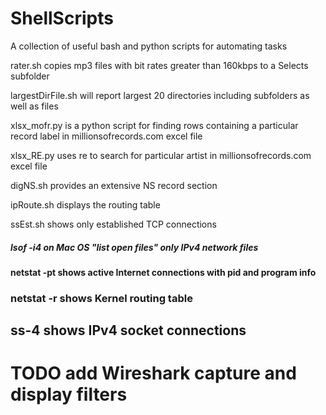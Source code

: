 # ShellScripts

A collection of useful bash and python scripts for automating tasks

rater.sh copies mp3 files with bit rates greater than 160kbps to a Selects subfolder

largestDirFile.sh will report largest 20 directories including subfolders as well as files

xlsx_mofr.py is a python script for finding rows containing a particular record label in millionsofrecords.com excel file

xlsx_RE.py uses re to search for particular artist in millionsofrecords.com excel file

digNS.sh provides an extensive NS record section

ipRoute.sh displays the routing table

ssEst.sh shows only established TCP connections

##### lsof -i4 on Mac OS "list open files" only IPv4 network files

#### netstat -pt shows active Internet connections with pid and program info

### netstat -r shows Kernel routing table 

## ss-4 shows IPv4 socket connections

# TODO add Wireshark capture and display filters











